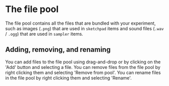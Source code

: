 # The file pool

The file pool contains all the files that are bundled with your experiment, such as images (`.png`) that are used in `sketchpad` items and sound files (`.wav` / `.ogg`) that are used in `sampler` items.

## Adding, removing, and renaming

You can add files to the file pool using drag-and-drop or by clicking on the 'Add' button and selecting a file. You can remove files from the file pool by right clicking them and selecting 'Remove from pool'. You can rename files in the file pool by right clicking them and selecting 'Rename'.

